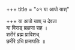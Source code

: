 +++
title = "०१ या आपो याश्"

+++
या आपो याश् च देवता  
या विराड् ब्रह्मणा सह ।  
शरीरं ब्रह्म प्राविशच्  
छरीरे ऽधि प्रजापतिः ॥